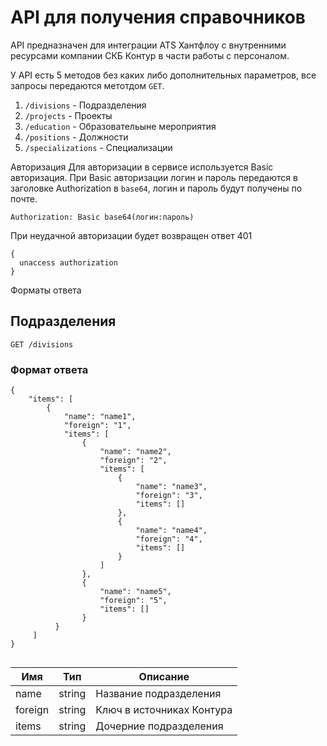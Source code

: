 # API для получения справочников
API предназначен для интеграции ATS Хантфлоу с внутренними ресурсами компании СКБ Контур в части работы с персоналом.

У API есть 5 методов без каких либо дополнительных параметров, все запросы передаются метотдом `GET`.

1. `/divisions` - Подразделения
2. `/projects` - Проекты
3. `/education` - Образовательыне мероприятия
4. `/positions` - Должности
5. `/specializations` - Специализации


Авторизация
Для авторизации в сервисе используется Basic авторизация.
При Basic авторизации логин и пароль передаются в заголовке Authorization в `base64`, логин и пароль будут получены по почте.

`Authorization: Basic base64(логин:пароль)`

При неудачной авторизации будет возвращен ответ 401

```
{
  unaccess authorization
}
```

Форматы ответа


## Подразделения
`GET /divisions`

### Формат ответа
```
{
    "items": [
        {
            "name": "name1",
            "foreign": "1",
            "items": [
                {
                    "name": "name2",
                    "foreign": "2",
                    "items": [
                        {
                            "name": "name3",
                            "foreign": "3",
                            "items": []
                        },
                        {
                            "name": "name4",
                            "foreign": "4",
                            "items": []
                        }                        
                    ]
                },
                {
                    "name": "name5",
                    "foreign": "5",
                    "items": []
                }         
          }
     ]         
}
               
```
Имя | Тип | Описание
 --- | --- | ---
 name |  string | Название подразделения
 foreign | string | Ключ в источниках Контура
 items | string | Дочерние подразделения
